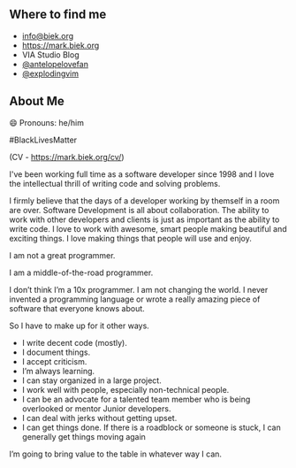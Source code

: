 ## Where to find me
- info@biek.org
- https://mark.biek.org
- VIA Studio Blog
- [@antelopelovefan](https://twitter.com/antelopelovefan)
- [@explodingvim](https://twitter.com/explodingvim)

## About Me
😄 Pronouns: he/him

#BlackLivesMatter

(CV - https://mark.biek.org/cv/)

I've been working full time as a software developer since 1998 and I love the intellectual thrill of writing code and solving problems.

I firmly believe that the days of a developer working by themself in a room are over. Software Development is all about collaboration. The ability to work with other developers and clients is just as important as the ability to write code. I love to work with awesome, smart people making beautiful and exciting things. I love making things that people will use and enjoy.

I am not a great programmer.

I am a middle-of-the-road programmer.

I don’t think I’m a 10x programmer. I am not changing the world. I never invented a programming language or wrote a really amazing piece of software that everyone knows about.

So I have to make up for it other ways.

- I write decent code (mostly).
- I document things.
- I accept criticism.
- I’m always learning.
- I can stay organized in a large project.
- I work well with people, especially non-technical people.
- I can be an advocate for a talented team member who is being overlooked or mentor Junior developers.
- I can deal with jerks without getting upset.
- I can get things done. If there is a roadblock or someone is stuck, I can generally get things moving again

I’m going to bring value to the table in whatever way I can.
